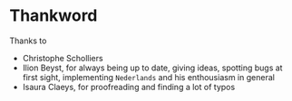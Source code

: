 
 Thankword
===========

Thanks to

- Christophe Scholliers
- Ilion Beyst, for always being up to date, giving ideas, spotting bugs at first sight, implementing `Nederlands` and his enthousiasm in general
- Isaura Claeys, for proofreading and finding a lot of typos
